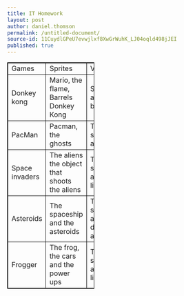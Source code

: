 ```yaml
---
title: IT Homework
layout: post
author: daniel.thomson
permalink: /untitled-document/
source-id: 11CuydlGPeU7evwjlxf8XwGrWuhK_LJ04oqld498jJEI
published: true
---
```

             
<style>
table, th, td {
    border: 1px solid black;
}
</style>
<table style="width:40%">
  <tr>
    <td>Games </td>
    <td>Sprites</td>
    <td>Variables</td>
  </tr>
  <tr>
    <td>Donkey kong</td>
    <td>Mario, the flame, Barrels Donkey Kong</td>
    <td>Score and the bonus </td>
  </tr>
  <tr>
    <td>PacMan</td>
    <td>Pacman, the ghosts</td>
    <td>The score and lives </td>
  </tr>
  <tr>
    <td>Space invaders </td>
    <td>The aliens the object that shoots the aliens</td>
    <td>The score and the lives</td>
  </tr>
  <tr>
    <td>Asteroids </td>
    <td>The spaceship and the asteroids </td>
    <td>The score and the damaged areas</td>
  </tr>
  <tr>
    <td>Frogger</td>
    <td>The frog, the cars and the power ups</td>
    <td>The score and the lives</td>
  </tr>
</table>


